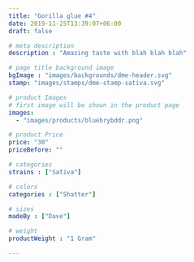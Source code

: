 ```yaml
---
title: "Gorilla glue #4"
date: 2019-11-25T13:39:07+06:00
draft: false

# meta description
description : "Amazing taste with blah blah blah"

# page title background image
bgImage : "images/backgrounds/dme-header.svg"
stamp: "images/stamps/dme-stamp-sativa.svg"

# product Images
# first image will be shown in the product page
images:
  - "images/products/bluebrybddr.png"

# product Price
price: "30"
priceBefore: ""

# categories
strains : ["Sativa"]

# colors 
categories : ["Shatter"]

# sizes
madeBy : ["Dave"]

# weight
productWeight : "1 Gram"

---
```


